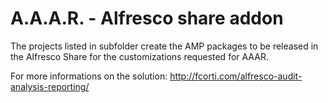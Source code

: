 A.A.A.R. - Alfresco share addon
===

The projects listed in subfolder create the AMP packages to be released in the Alfresco Share for the customizations requested for AAAR.

For more informations on the solution:
http://fcorti.com/alfresco-audit-analysis-reporting/
